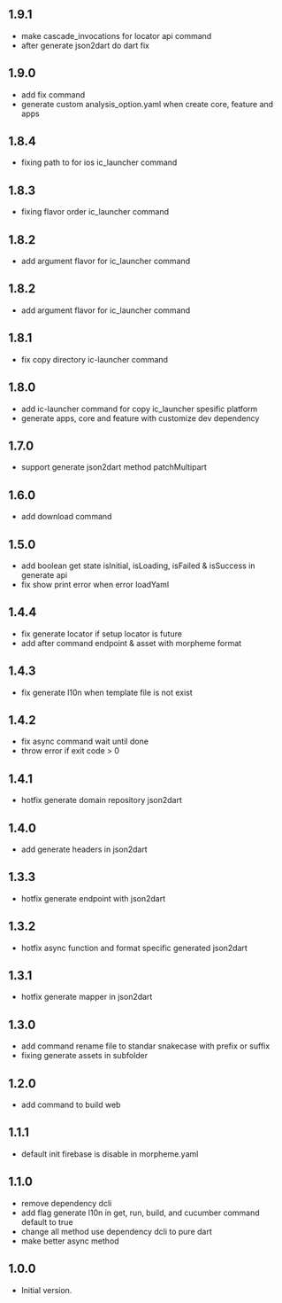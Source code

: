 ## 1.9.1

- make cascade_invocations for locator api command
- after generate json2dart do dart fix

## 1.9.0

- add fix command
- generate custom analysis_option.yaml when create core, feature and apps

## 1.8.4

- fixing path to for ios ic_launcher command

## 1.8.3

- fixing flavor order ic_launcher command

## 1.8.2

- add argument flavor for ic_launcher command
## 1.8.2

- add argument flavor for ic_launcher command

## 1.8.1

- fix copy directory ic-launcher command

## 1.8.0

- add ic-launcher command for copy ic_launcher spesific platform
- generate apps, core and feature with customize dev dependency

## 1.7.0

- support generate json2dart method patchMultipart

## 1.6.0

- add download command

## 1.5.0

- add boolean get state isInitial, isLoading, isFailed & isSuccess in generate api
- fix show print error when error loadYaml

## 1.4.4

- fix generate locator if setup locator is future
- add after command endpoint & asset with morpheme format

## 1.4.3

- fix generate l10n when template file is not exist

## 1.4.2

- fix async command wait until done
- throw error if exit code > 0

## 1.4.1

- hotfix generate domain repository json2dart

## 1.4.0

- add generate headers in json2dart

## 1.3.3

- hotfix generate endpoint with json2dart

## 1.3.2

- hotfix async function and format specific generated json2dart

## 1.3.1

- hotfix generate mapper in json2dart

## 1.3.0

- add command rename file to standar snakecase with prefix or suffix
- fixing generate assets in subfolder

## 1.2.0

- add command to build web

## 1.1.1

- default init firebase is disable in morpheme.yaml

## 1.1.0

- remove dependency dcli
- add flag generate l10n in get, run, build, and cucumber command default to true
- change all method use dependency dcli to pure dart
- make better async method

## 1.0.0

- Initial version.

